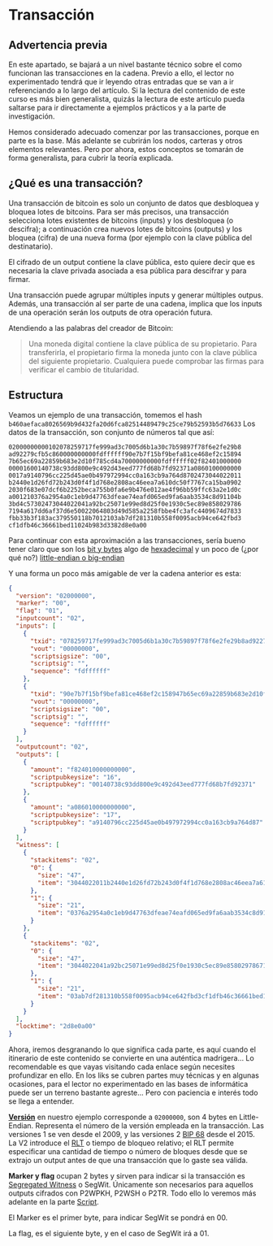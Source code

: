 # Transacción

## Advertencia previa
En este apartado, se bajará a un nivel bastante técnico sobre el como funcionan las transacciones en la cadena. Previo a ello, el lector no experimentado tendrá que ir leyendo otras entradas que se van a ir referenciando a lo largo del artículo. Si la lectura del contenido de este curso es más bien generalista, quizás la lectura de este artículo pueda saltarse para ir directamente a ejemplos prácticos y a la parte de investigación.

Hemos considerado adecuado comenzar por las transacciones, porque en parte es la base. Más adelante se cubrirán los nodos, carteras y otros elementos relevantes. Pero por ahora, estos conceptos se tomarán de forma generalista, para cubrir la teoría explicada.

## ¿Qué es una transacción?

Una transacción de bitcoin es solo un conjunto de datos que desbloquea y bloquea lotes de bitcoins.
Para ser más precisos, una transacción selecciona lotes existentes de bitcoins (inputs) y los desbloquea (o descifra); a continuación crea nuevos lotes de bitcoins (outputs) y los bloquea (cifra) de una nueva forma (por ejemplo con la clave pública del destinatario).

El cifrado de un output contiene la clave pública, esto quiere decir que es necesaria la clave privada asociada a esa pública para descifrar y para firmar.

Una transacción puede agrupar múltiples inputs y generar múltiples outpus. Además, una transacción al ser parte de una cadena, implica que los inputs de una operación serán los outputs de otra operación futura.

Atendiendo a las palabras del creador de Bitcoin:

> Una moneda digital contiene la clave pública de su propietario. Para transferirla, el propietario firma la moneda junto con la clave pública del siguiente propietario. Cualquiera puede comprobar las firmas para verificar el cambio de titularidad.

## Estructura

Veamos un ejemplo de una transacción, tomemos el hash ` b460aefaca8026569b9d432fa20d6fca82514489479c25ce79b52593b5d76633`
Los datos de la transacción, son conjunto de números tal que así:

```
02000000000102078259717fe999ad3c7005d6b1a30c7b59897f78f6e2fe29b8
ad92279cfb5c860000000000fdffffff90e7b7f15bf9befa81ce468ef2c15894
7b65ec69a22859b683e2d10f785cd4a70000000000fdffffff02f82401000000
00001600140738c93dd800e9c492d43eed777fd68b7fd92371a0860100000000
0017a9140796cc225d45ae0b497972994cc0a163cb9a764d8702473044022011
b2440e1d26fd72b243d0f4f1d768e2808ac46eea7a610dc50f7767ca15ba0902
2030f683e07dcf6b2252beca755b0fa6e9b476e012ae4f96bb59ffc63a2e1d0c
a001210376a2954a0c1eb9d47763dfeae74eafd065ed9fa6aab3534c8d91104b
3bd4c57302473044022041a92bc25071e99ed8d25f0e1930c5ec89e858029786
7194a617dd6af37d6e50022064803d49d585a2258fbbe4fc3afc4409674d7833
fbb33b3f183ac379550118b7012103ab7df281310b558f0095acb94ce642fbd3
cf1dfb46c36661bed11024b983d3382d8e0a00
```
Para continuar con esta aproximación a las transacciones, sería bueno tener claro que son los [bit y bytes](https://es.wikipedia.org/wiki/Unidades_de_informaci%C3%B3n) algo de [hexadecimal](https://es.wikipedia.org/wiki/Sistema_hexadecimal) y un poco de (¿por qué no?) [little-endian o big-endian](https://es.wikipedia.org/wiki/Endianness)

Y una forma un poco más amigable de ver la cadena anterior es esta:

```json
{
  "version": "02000000",
  "marker": "00",
  "flag": "01",
  "inputcount": "02",
  "inputs": [
    {
      "txid": "078259717fe999ad3c7005d6b1a30c7b59897f78f6e2fe29b8ad92279cfb5c86",
      "vout": "00000000",
      "scriptsigsize": "00",
      "scriptsig": "",
      "sequence": "fdffffff"
    },
    {
      "txid": "90e7b7f15bf9befa81ce468ef2c158947b65ec69a22859b683e2d10f785cd4a7",
      "vout": "00000000",
      "scriptsigsize": "00",
      "scriptsig": "",
      "sequence": "fdffffff"
    }
  ],
  "outputcount": "02",
  "outputs": [
    {
      "amount": "f824010000000000",
      "scriptpubkeysize": "16",
      "scriptpubkey": "00140738c93dd800e9c492d43eed777fd68b7fd92371"
    },
    {
      "amount": "a086010000000000",
      "scriptpubkeysize": "17",
      "scriptpubkey": "a9140796cc225d45ae0b497972994cc0a163cb9a764d87"
    }
  ],
  "witness": [
    {
      "stackitems": "02",
      "0": {
        "size": "47",
        "item": "3044022011b2440e1d26fd72b243d0f4f1d768e2808ac46eea7a610dc50f7767ca15ba09022030f683e07dcf6b2252beca755b0fa6e9b476e012ae4f96bb59ffc63a2e1d0ca001"
      },
      "1": {
        "size": "21",
        "item": "0376a2954a0c1eb9d47763dfeae74eafd065ed9fa6aab3534c8d91104b3bd4c573"
      }
    },
    {
      "stackitems": "02",
      "0": {
        "size": "47",
        "item": "3044022041a92bc25071e99ed8d25f0e1930c5ec89e8580297867194a617dd6af37d6e50022064803d49d585a2258fbbe4fc3afc4409674d7833fbb33b3f183ac379550118b701"
      },
      "1": {
        "size": "21",
        "item": "03ab7df281310b558f0095acb94ce642fbd3cf1dfb46c36661bed11024b983d338"
      }
    }
  ],
  "locktime": "2d8e0a00"
}
```

Ahora, iremos desgranando lo que significa cada parte, es aquí cuando el itinerario de este contenido se convierte en una auténtica madrigera... Lo recomendable es que vayas visitando cada enlace según necesites profundizar en ello. En los liks se cubren partes muy técnicas y en algunas ocasiones, para el lector no experimentado en las bases de informática puede ser un terreno bastante agreste... Pero con paciencia e interés todo se llega a entender.

[**Versión**](/data/bitcoin_version.md) en nuestro ejemplo corresponde a `02000000`, son 4 bytes en Little-Endian. Representa el número de la versión empleada en la transacción. Las versiones 1 se ven desde el 2009, y las versiones 2 [BIP 68](https://github.com/bitcoin/bips/blob/master/bip-0068.mediawiki) desde el 2015. La V2 introduce el [RLT]() o tiempo de bloqueo relativo; el RLT permite especificar una cantidad de tiempo o número de bloques desde que se extrajo un output antes de que una transacción que lo gaste sea válida.


**Marker y flag** ocupan 2 bytes y sirven para indicar si la transacción es [Segregated Witness](/data/SegregatedWitness.md) o SegWit. Únicamente son necesarios para aquellos outputs cifrados con P2WPKH, P2WSH o P2TR. Todo ello lo veremos más adelante en la parte [Script](/data/scriptbtc.md).

El Marker es el primer byte, para indicar SegWit se pondrá en 00.

La flag, es el siguiente byte, y en el caso de SegWit irá a 01.


